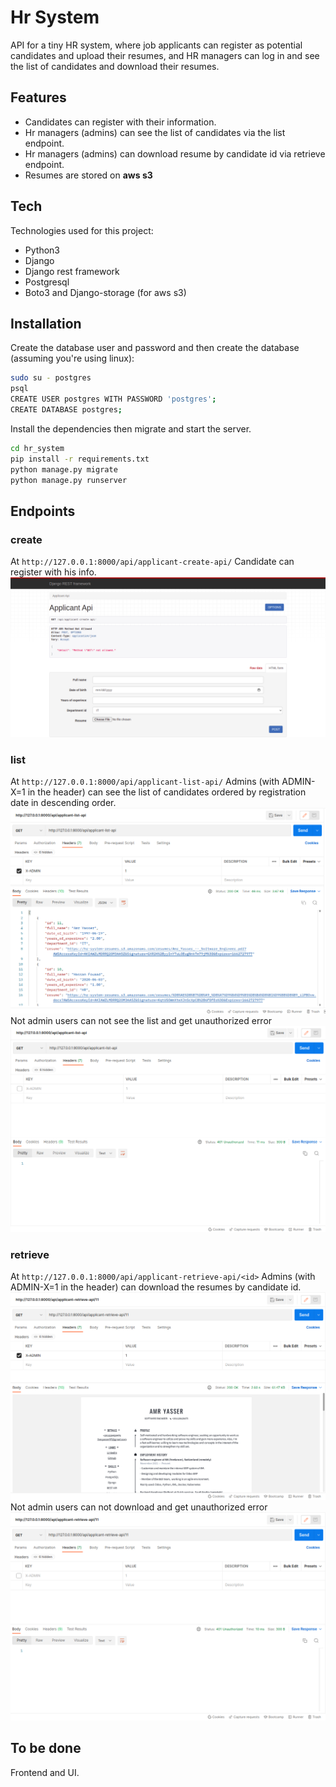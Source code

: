 # Hr System
API for a tiny HR system, where job applicants can register as potential candidates and upload their resumes, and HR managers can log in and see the list of candidates and download their resumes.

## Features
- Candidates can register with their information.
- Hr managers (admins) can see the list of candidates via the list endpoint.
- Hr managers (admins) can download resume by candidate id via retrieve endpoint.
- Resumes are stored on **aws s3**

## Tech

Technologies used for this project:
- Python3
- Django
- Django rest framework
- Postgresql
- Boto3 and Django-storage (for aws s3)

## Installation
Create the database user and password and then create the database (assuming you're using linux):
```sh
sudo su - postgres
psql
CREATE USER postgres WITH PASSWORD 'postgres';
CREATE DATABASE postgres;
```
Install the dependencies then migrate and start the server.

```sh
cd hr_system
pip install -r requirements.txt
python manage.py migrate
python manage.py runserver
```

## Endpoints
### create
At `http://127.0.0.1:8000/api/applicant-create-api/`
Candidate can register with his info.
![Alt text](README_pics/create.png?raw=true)

### list
At `http://127.0.0.1:8000/api/applicant-list-api/`
Admins (with ADMIN-X=1 in the header) can see the list of candidates ordered by registration date in descending order.
![Alt text](README_pics/list_admin.png?raw=true)
Not admin users can not see the list and get unauthorized error
![Alt text](README_pics/list_not_admin.png?raw=true)

### retrieve
At `http://127.0.0.1:8000/api/applicant-retrieve-api/<id>`
Admins (with ADMIN-X=1 in the header) can download the resumes by candidate id.
![Alt text](README_pics/download.png?raw=true)
Not admin users can not download and get unauthorized error
![Alt text](README_pics/no_download.png?raw=true)


## To be done
Frontend and UI.